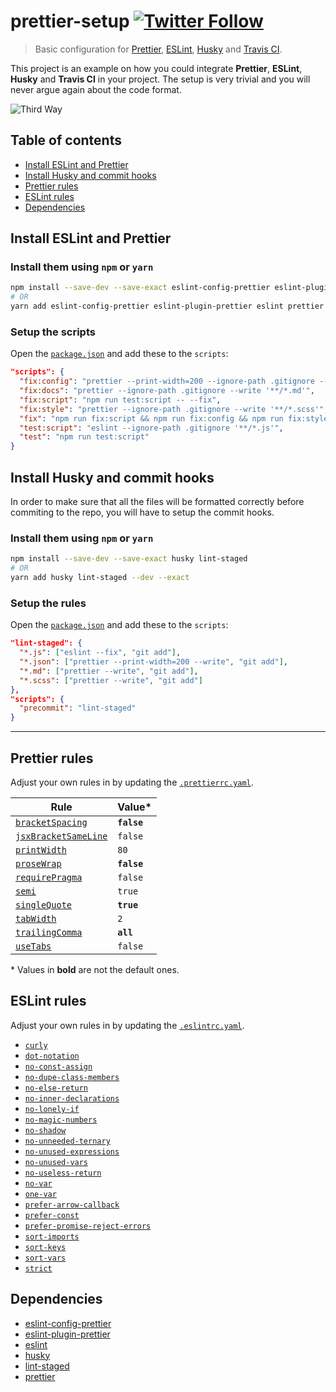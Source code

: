 # prettier-setup [![Twitter Follow](https://img.shields.io/twitter/follow/prettiercode.svg?style=social&label=Follow+Prettier)](https://twitter.com/PrettierCode)

> Basic configuration for [Prettier](https://prettier.io), [ESLint](https://eslint.org), [Husky](https://github.com/typicode/husky) and [Travis CI](https://travis-ci.org).

This project is an example on how you could integrate **Prettier**, **ESLint**, **Husky** and **Travis CI** in your project. The setup is very trivial and you will never argue again about the code format.

![Third Way](https://imgs.xkcd.com/comics/third_way_2x.png)

## Table of contents

* [Install ESLint and Prettier](#install-eslint-and-prettier)
* [Install Husky and commit hooks](#install-husky-and-commit-hooks)
* [Prettier rules](#prettier-rules)
* [ESLint rules](#eslint-rules)
* [Dependencies](#dev-dependencies)

## Install ESLint and Prettier

### Install them using `npm` or `yarn`

```bash
npm install --save-dev --save-exact eslint-config-prettier eslint-plugin-prettier eslint prettier
# OR
yarn add eslint-config-prettier eslint-plugin-prettier eslint prettier --dev --exact
```

### Setup the scripts

Open the [`package.json`](/package.json) and add these to the `scripts`:

```json
"scripts": {
  "fix:config": "prettier --print-width=200 --ignore-path .gitignore --write '**/*.json'",
  "fix:docs": "prettier --ignore-path .gitignore --write '**/*.md'",
  "fix:script": "npm run test:script -- --fix",
  "fix:style": "prettier --ignore-path .gitignore --write '**/*.scss'",
  "fix": "npm run fix:script && npm run fix:config && npm run fix:style && npm run fix:docs",
  "test:script": "eslint --ignore-path .gitignore '**/*.js'",
  "test": "npm run test:script"
}
```

## Install Husky and commit hooks

In order to make sure that all the files will be formatted correctly before commiting to the repo, you will have to setup the commit hooks.

### Install them using `npm` or `yarn`

```bash
npm install --save-dev --save-exact husky lint-staged
# OR
yarn add husky lint-staged --dev --exact
```

### Setup the rules

Open the [`package.json`](/package.json) and add these to the `scripts`:

```json
"lint-staged": {
  "*.js": ["eslint --fix", "git add"],
  "*.json": ["prettier --print-width=200 --write", "git add"],
  "*.md": ["prettier --write", "git add"],
  "*.scss": ["prettier --write", "git add"]
},
"scripts": {
  "precommit": "lint-staged"
}
```

---

## Prettier rules

Adjust your own rules in by updating the [`.prettierrc.yaml`](/.prettierrc.yaml).

| Rule                                                                          | Value\*     |
| ----------------------------------------------------------------------------- | ----------- |
| [`bracketSpacing`](https://prettier.io/docs/en/options.html#bracket-spacing)  | **`false`** |
| [`jsxBracketSameLine`](https://prettier.io/docs/en/options.html#jsx-brackets) | `false`     |
| [`printWidth`](https://prettier.io/docs/en/options.html#print-width)          | `80`        |
| [`proseWrap`](https://prettier.io/docs/en/options.html#prose-wrap)            | **`false`** |
| [`requirePragma`](https://prettier.io/docs/en/options.html#require-pragma)    | `false`     |
| [`semi`](https://prettier.io/docs/en/options.html#semicolons)                 | `true`      |
| [`singleQuote`](https://prettier.io/docs/en/options.html#quotes)              | **`true`**  |
| [`tabWidth`](https://prettier.io/docs/en/options.html#tab-width)              | `2`         |
| [`trailingComma`](https://prettier.io/docs/en/options.html#trailing-commas)   | **`all`**   |
| [`useTabs`](https://prettier.io/docs/en/options.html#tabs)                    | `false`     |

\* Values in **bold** are not the default ones.

## ESLint rules

Adjust your own rules in by updating the [`.eslintrc.yaml`](/.eslintrc.yaml).

* [`curly`](https://eslint.org/docs/rules/curly)
* [`dot-notation`](https://eslint.org/docs/rules/dot-notation)
* [`no-const-assign`](https://eslint.org/docs/rules/no-const-assign)
* [`no-dupe-class-members`](https://eslint.org/docs/rules/no-dupe-class-members)
* [`no-else-return`](https://eslint.org/docs/rules/no-else-return)
* [`no-inner-declarations`](https://eslint.org/docs/rules/no-inner-declarations)
* [`no-lonely-if`](https://eslint.org/docs/rules/no-lonely-if)
* [`no-magic-numbers`](https://eslint.org/docs/rules/no-magic-numbers)
* [`no-shadow`](https://eslint.org/docs/rules/no-shadow)
* [`no-unneeded-ternary`](https://eslint.org/docs/rules/no-unneeded-ternary)
* [`no-unused-expressions`](https://eslint.org/docs/rules/no-unused-expressions)
* [`no-unused-vars`](https://eslint.org/docs/rules/no-unused-vars)
* [`no-useless-return`](https://eslint.org/docs/rules/no-useless-return)
* [`no-var`](https://eslint.org/docs/rules/no-var)
* [`one-var`](https://eslint.org/docs/rules/one-var)
* [`prefer-arrow-callback`](https://eslint.org/docs/rules/prefer-arrow-callback)
* [`prefer-const`](https://eslint.org/docs/rules/prefer-const)
* [`prefer-promise-reject-errors`](https://eslint.org/docs/rules/prefer-promise-reject-errors)
* [`sort-imports`](https://eslint.org/docs/rules/sort-imports)
* [`sort-keys`](https://eslint.org/docs/rules/sort-keys)
* [`sort-vars`](https://eslint.org/docs/rules/sort-vars)
* [`strict`](https://eslint.org/docs/rules/strict)

## Dependencies

* [eslint-config-prettier](https://github.com/prettier/eslint-config-prettier)
* [eslint-plugin-prettier](https://github.com/prettier/eslint-plugin-prettier)
* [eslint](https://github.com/eslint/eslint)
* [husky](https://github.com/typicode/husky)
* [lint-staged](https://github.com/okonet/lint-staged)
* [prettier](https://github.com/prettier/prettier)
